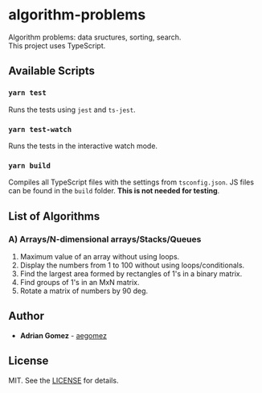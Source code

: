 # algorithm-problems

Algorithm problems: data sructures, sorting, search. \
This project uses TypeScript.

## Available Scripts

### `yarn test`

Runs the tests using `jest` and `ts-jest`.

### `yarn test-watch`

Runs the tests in the interactive watch mode.

### `yarn build`

Compiles all TypeScript files with the settings from `tsconfig.json`. JS files can be found in the `build` folder. **This is not needed for testing**.

## List of Algorithms

### A) Arrays/N-dimensional arrays/Stacks/Queues

1. Maximum value of an array without using loops.
2. Display the numbers from 1 to 100 without using loops/conditionals.
3. Find the largest area formed by rectangles of 1's in a binary matrix.
4. Find groups of 1's in an MxN matrix.
5. Rotate a matrix of numbers by 90 deg.

## Author

- **Adrian Gomez** - [aegomez](https://github.com/aegomez)

## License

MIT. See the [LICENSE](LICENSE) for details.
